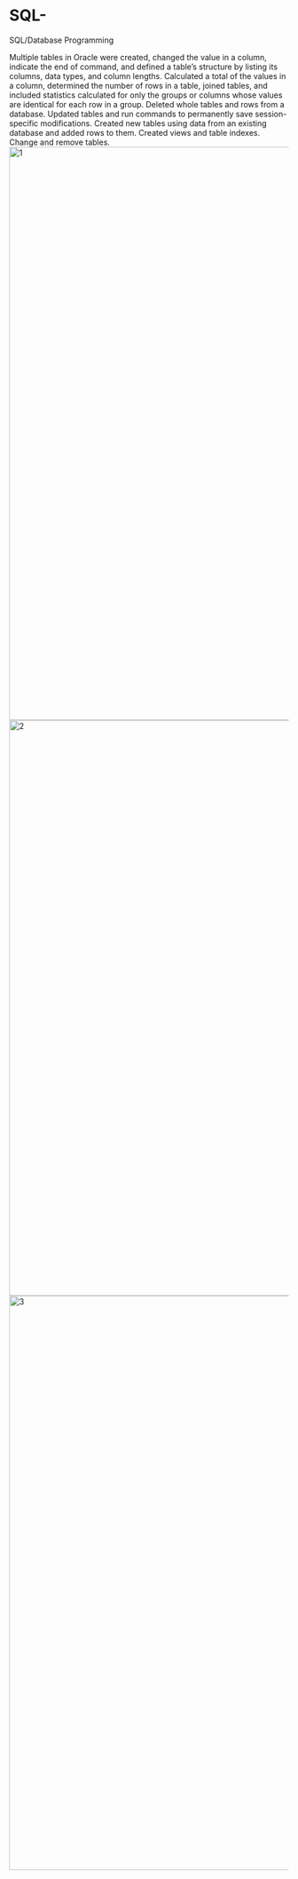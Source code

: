 # SQL-
SQL/Database Programming

Multiple tables in Oracle were created, changed the value in a column, indicate the end of command, and defined a table’s structure by listing its columns, data types, and column lengths.​ Calculated a total of the values in a column, determined the number of rows in a table, joined tables, and included statistics calculated for only the groups or columns whose values are identical for each row in a group. Deleted whole tables and rows from a database. Updated tables and run commands to permanently save session-specific modifications. Created new tables using data from an existing database and added rows to them. Created views and table indexes. Change and remove tables.
<img width="1033" alt="1" src="https://user-images.githubusercontent.com/103542108/183233058-c33fb5cf-25ba-4cd2-8a49-edb727c7b225.png">
<img width="1037" alt=" 2" src="https://user-images.githubusercontent.com/103542108/183233062-48103a0b-259a-4ed4-9bc8-66481d0ada00.png">
<img width="1035" alt="3" src="https://user-images.githubusercontent.com/103542108/183233063-e28cde71-51bd-4086-b964-b64b2cfa692a.png">
